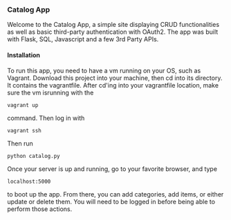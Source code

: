 ### Catalog App
 
 Welcome to the Catalog App, a simple site displaying CRUD functionalities as
 well as basic third-party authentication with OAuth2. The app was built with
 Flask, SQL, Javascript and a few 3rd Party APIs.

#### Installation

 To run this app, you need to have a vm running on your OS, such as Vagrant.
 Download this project into your machine, then cd into its directory. It contains
 the vagrantfile. After cd'ing into your vagrantfile location, make sure the vm
 isrunning with the

```
vagrant up
```

 command. Then log in with 

```
vagrant ssh
```

 Then run

```
python catalog.py
```

 Once your server is up and running, go to your favorite browser, and type
 
 ```
 localhost:5000
 ```
 
 to boot up the app. From there, you can add categories, add items, or either
 update or delete them. You will need to be logged in before being able to
 perform those actions.
